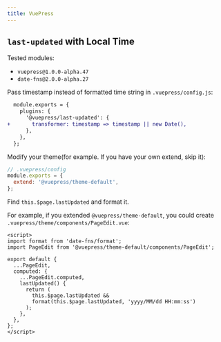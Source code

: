 ```yaml
---
title: VuePress
---
```


## `last-updated` with Local Time

Tested modules:

- `vuepress@1.0.0-alpha.47`
- `date-fns@2.0.0-alpha.27`

Pass timestamp instead of formatted time string in `.vuepress/config.js`:

```diff
  module.exports = {
    plugins: {
      '@vuepress/last-updated': {
+       transformer: timestamp => timestamp || new Date(),
      },
    },
  };
```

Modify your theme(for example. If you have your own extend, skip it):

```js
// .vuepress/config
module.exports = {
  extend: '@vuepress/theme-default',
};
```

Find `this.$page.lastUpdated` and format it.

For example, if you extended `@vuepress/theme-default`, you could create `.vuepress/theme/components/PageEdit.vue`:

```vue
<script>
import format from 'date-fns/format';
import PageEdit from '@vuepress/theme-default/components/PageEdit';

export default {
  ...PageEdit,
  computed: {
    ...PageEdit.computed,
    lastUpdated() {
      return (
        this.$page.lastUpdated &&
        format(this.$page.lastUpdated, 'yyyy/MM/dd HH:mm:ss')
      );
    },
  },
};
</script>
```
